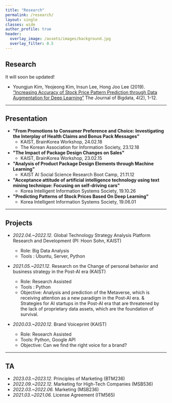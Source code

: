 ```yaml
---  
title: "Research"
permalink: /research/
layout: single
classes: wide
author_profile: true
header:
  overlay_image: /assets/images/background.jpg
  overlay_filter: 0.5
---
```

## Research

It will soon be updated!

- Youngjun Kim, Yeojeong Kim, Insun Lee, Hong Joo Lee (2019). [“Increasing Accuracy of Stock Price Pattern Prediction through Data Augmentation for Deep Learning”](https://haribojun.github.io/exp1/)  The Journal of Bigdata, 4(2), 1-12.

---
## Presentation

- **"From Promotions to Consumer Preference and Choice: Investigating the Interplay of Health Claims and Bonus Pack Messages"**
  - KAIST, BrainKorea Workshop, 24.02.18
  - The Korean Association for Information Society, 23.12.18
- **"The Impact of Package Design Changes on Sales"**
  - KAIST, BrainKorea Workshop, 23.02.15
- **"Analysis of Product Package Design Elements through Machine Learning"**
  - KAIST AI Social Science Research Boot Camp, 21.11.12
- **"Acceptance attitude of artificial intelligence technology using text mining technique: Focusing on self-driving cars"**
  - Korea Intelligent Information Systems Society, 19.10.26
- **"Predicting Patterns of Stock Prices Based On Deep Learning"**
  - Korea Intelligent Information Systems Society, 19.06.01



---


## Projects

- *2022.04.~2022.12.* Global Technology Strategy Analysis Platform Research and Development (PI: Hoon Sohn, KAIST) 
  - Role: Big Data Analysis
  - Tools : Ubuntu, Server, Python

- *2021.05.~2021.12.* Research on the Change of personal behavior and business strategy in the Post-AI era (KAIST) 
  - Role: Research Assisted
  - Tools : Python
  - Objective: Analysis and prediction of the Metaverse, which is receiving attention as a new paradigm in the Post-AI era. & Strategies for AI startups in the Post-AI era that are threatened by the lack of proprietary data assets, which are the foundation of survival.

- *2020.03.~2020.12.* Brand Voiceprint (KAIST) 
  - Role: Research Assisted
  - Tools: Python, Google API
  - Objective: Can we find the right voice for a brand?

---

## TA

- *2023.03.~2023.12.* Principles of Marketing (BTM236)
- *2022.09.~2022.12.* Marketing for High-Tech Companies (MSB536)
- *2022.03.~2022.06.* Marketing (MSB236)
- *2021.03.~2021.06.* License Agreement (ITM565)

